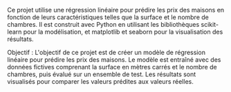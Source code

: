 Ce projet utilise une régression linéaire pour prédire les prix des maisons en fonction de leurs caractéristiques telles que la surface et le nombre de chambres. Il est construit avec Python en utilisant les bibliothèques scikit-learn pour la modélisation, et matplotlib et seaborn pour la visualisation des résultats.

Objectif : L'objectif de ce projet est de créer un modèle de régression linéaire pour prédire les prix des maisons. Le modèle est entraîné avec des données fictives comprenant la surface en mètres carrés et le nombre de chambres, puis évalué sur un ensemble de test. Les résultats sont visualisés pour comparer les valeurs prédites aux valeurs réelles.
